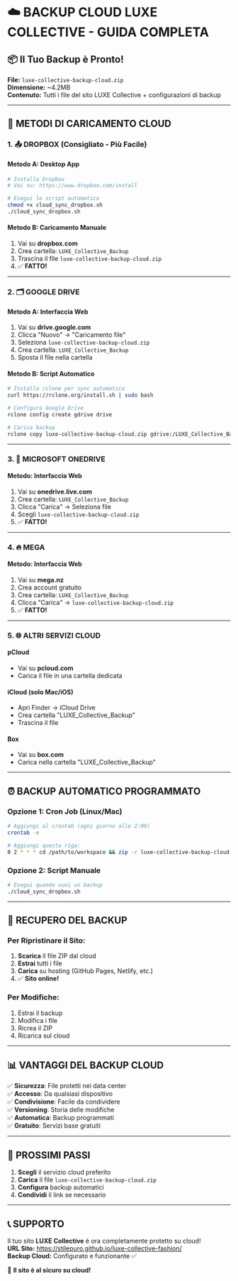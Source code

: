 # ☁️ BACKUP CLOUD LUXE COLLECTIVE - GUIDA COMPLETA

## 📦 Il Tuo Backup è Pronto!

**File:** `luxe-collective-backup-cloud.zip`  
**Dimensione:** ~4.2MB  
**Contenuto:** Tutti i file del sito LUXE Collective + configurazioni di backup

---

## 🚀 METODI DI CARICAMENTO CLOUD

### 1. 📤 **DROPBOX** (Consigliato - Più Facile)

#### Metodo A: Desktop App
```bash
# Installa Dropbox
# Vai su: https://www.dropbox.com/install

# Esegui lo script automatico
chmod +x cloud_sync_dropbox.sh
./cloud_sync_dropbox.sh
```

#### Metodo B: Caricamento Manuale
1. Vai su **dropbox.com**
2. Crea cartella: `LUXE_Collective_Backup`
3. Trascina il file `luxe-collective-backup-cloud.zip`
4. ✅ **FATTO!**

---

### 2. 🗂️ **GOOGLE DRIVE**

#### Metodo A: Interfaccia Web
1. Vai su **drive.google.com**
2. Clicca "Nuovo" → "Caricamento file"
3. Seleziona `luxe-collective-backup-cloud.zip`
4. Crea cartella: `LUXE_Collective_Backup`
5. Sposta il file nella cartella

#### Metodo B: Script Automatico
```bash
# Installa rclone per sync automatico
curl https://rclone.org/install.sh | sudo bash

# Configura Google Drive
rclone config create gdrive drive

# Carica backup
rclone copy luxe-collective-backup-cloud.zip gdrive:/LUXE_Collective_Backup/
```

---

### 3. 💙 **MICROSOFT ONEDRIVE**

#### Metodo: Interfaccia Web
1. Vai su **onedrive.live.com**
2. Crea cartella: `LUXE_Collective_Backup`
3. Clicca "Carica" → Seleziona file
4. Scegli `luxe-collective-backup-cloud.zip`
5. ✅ **FATTO!**

---

### 4. 🔥 **MEGA**

#### Metodo: Interfaccia Web
1. Vai su **mega.nz**
2. Crea account gratuito
3. Crea cartella: `LUXE_Collective_Backup`
4. Clicca "Carica" → `luxe-collective-backup-cloud.zip`
5. ✅ **FATTO!**

---

### 5. 🌐 **ALTRI SERVIZI CLOUD**

#### pCloud
- Vai su **pcloud.com**
- Carica il file in una cartella dedicata

#### iCloud (solo Mac/iOS)
- Apri Finder → iCloud Drive
- Crea cartella "LUXE_Collective_Backup"
- Trascina il file

#### Box
- Vai su **box.com**
- Carica nella cartella "LUXE_Collective_Backup"

---

## ⏰ **BACKUP AUTOMATICO PROGRAMMATO**

### Opzione 1: Cron Job (Linux/Mac)
```bash
# Aggiungi al crontab (ogni giorno alle 2:00)
crontab -e

# Aggiungi questa riga:
0 2 * * * cd /path/to/workspace && zip -r luxe-collective-backup-cloud.zip index.html styles/ scripts/ images/ backup_netlify/ && ./cloud_sync_dropbox.sh
```

### Opzione 2: Script Manuale
```bash
# Esegui quando vuoi un backup
./cloud_sync_dropbox.sh
```

---

## 🔄 **RECUPERO DEL BACKUP**

### Per Ripristinare il Sito:
1. **Scarica** il file ZIP dal cloud
2. **Estrai** tutti i file
3. **Carica** su hosting (GitHub Pages, Netlify, etc.)
4. ✅ **Sito online!**

### Per Modifiche:
1. Estrai il backup
2. Modifica i file
3. Ricrea il ZIP
4. Ricarica sul cloud

---

## 📊 **VANTAGGI DEL BACKUP CLOUD**

✅ **Sicurezza**: File protetti nei data center  
✅ **Accesso**: Da qualsiasi dispositivo  
✅ **Condivisione**: Facile da condividere  
✅ **Versioning**: Storia delle modifiche  
✅ **Automatica**: Backup programmati  
✅ **Gratuito**: Servizi base gratuiti  

---

## 🎯 **PROSSIMI PASSI**

1. **Scegli** il servizio cloud preferito
2. **Carica** il file `luxe-collective-backup-cloud.zip`
3. **Configura** backup automatici
4. **Condividi** il link se necessario

---

## 📞 **SUPPORTO**

Il tuo sito **LUXE Collective** è ora completamente protetto su cloud!  
**URL Sito:** https://stilepuro.github.io/luxe-collective-fashion/  
**Backup Cloud:** Configurato e funzionante ✅

🎉 **Il sito è al sicuro su cloud!**